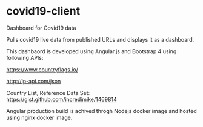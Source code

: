 # covid19-client
Dashboard for Covid19 data

Pulls covid19 live data from published URLs and displays it as a dashboard.

This dashbaord is developed using Angular.js and Bootstrap 4 using following APIs:

https://www.countryflags.io/

http://ip-api.com/json

Country List, Reference Data Set:
https://gist.github.com/incredimike/1469814

Angular production build is achived throgh Nodejs docker image and hosted using nginx docker image.
